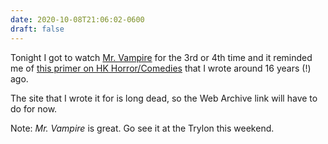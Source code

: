 ```yaml
---
date: 2020-10-08T21:06:02-0600
draft: false
---
```




Tonight I got to watch [Mr. Vampire](https://www.trylon.org/films/category/horror-from-hong-kong/) for the 3rd or 4th time and it reminded me of [this primer on HK Horror/Comedies](https://web.archive.org/web/20111111131107/http://www.greencine.com/static/primers/asianhorror1.jsp) that I wrote around 16 years (!) ago.

The site that I wrote it for is long dead, so the Web Archive link will have to do for now.

Note: _Mr. Vampire_ is great. Go see it at the Trylon this weekend.



